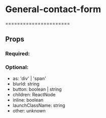 
# General-contact-form
======================
## Props

### Required:

### Optional:
  - as: 'div' | 'span'
  - blurId: string
  - button: boolean | string
  - children: ReactNode
  - inline: boolean
  - launchClassName: string
  - other: unknown
